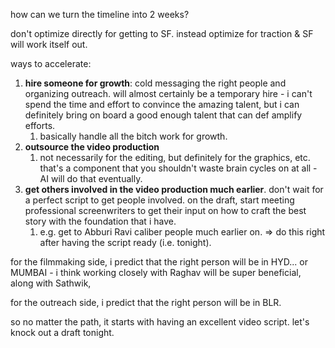 how can we turn the timeline into 2 weeks?

don't optimize directly for getting to SF. instead optimize for traction & SF will work itself out.

ways to accelerate:
1. **hire someone for growth**: cold messaging the right people and organizing outreach. will almost certainly be a temporary hire - i can't spend the time and effort to convince the amazing talent, but i can definitely bring on board a good enough talent that can def amplify efforts.
	1. basically handle all the bitch work for growth.
2. **outsource the video production**
	1. not necessarily for the editing, but definitely for the graphics, etc. that's a component that you shouldn't waste brain cycles on at all - AI will do that eventually.
3. **get others involved in the video production much earlier**. don't wait for a perfect script to get people involved. on the draft, start meeting professional screenwriters to get their input on how to craft the best story with the foundation that i have.
	1. e.g. get to Abburi Ravi caliber people much earlier on. => do this right after having the script ready (i.e. tonight).

for the filmmaking side, i predict that the right person will be in HYD... or MUMBAI - i think working closely with Raghav will be super beneficial, along with Sathwik, 

for the outreach side, i predict that the right person will be in BLR.

so no matter the path, it starts with having an excellent video script. let's knock out a draft tonight.

